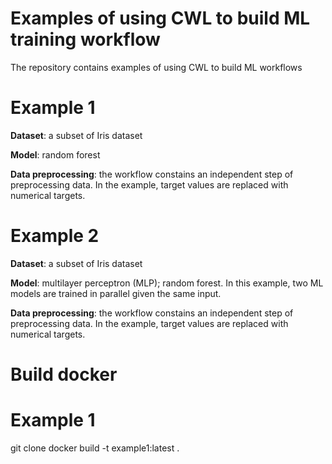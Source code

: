 # Examples of using CWL to build ML training workflow
The repository contains examples of using CWL to build ML workflows

# Example 1
**Dataset**: a subset of Iris dataset

**Model**: random forest

**Data preprocessing**: the workflow constains an independent step of preprocessing data. In the example, target values are replaced with numerical targets. 

# Example 2
**Dataset**: a subset of Iris dataset

**Model**: multilayer perceptron (MLP); random forest. In this example, two ML models are trained in parallel given the same input.

**Data preprocessing**: the workflow constains an independent step of preprocessing data. In the example, target values are replaced with numerical targets. 

# Build docker
# Example 1
git clone 
docker build -t example1:latest .

